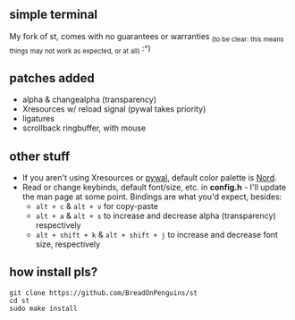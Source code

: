 ## simple terminal
My fork of st, comes with no guarantees or warranties <sub>(to be clear: this means things may not work as expected, or at all)</sub> :^)

## patches added
* alpha & changealpha (transparency)
* Xresources w/ reload signal (pywal takes priority)
* ligatures
* scrollback ringbuffer, with mouse

## other stuff
* If you aren't using Xresources or [pywal](https://github.com/dylanaraps/pywal), default color palette is [Nord](https://www.nordtheme.com/).
* Read or change keybinds, default font/size, etc. in **config.h** - I'll update the man page at some point. Bindings are what you'd expect, besides:
  - ```alt + c``` & ```alt + v``` for copy-paste
  - ```alt + a``` & ```alt + s``` to increase and decrease alpha (transparency) respectively
  - ```alt + shift + k``` & ```alt + shift + j``` to increase and decrease font size, respectively

## how install pls?
```
git clone https://github.com/BreadOnPenguins/st
cd st
sudo make install
```
